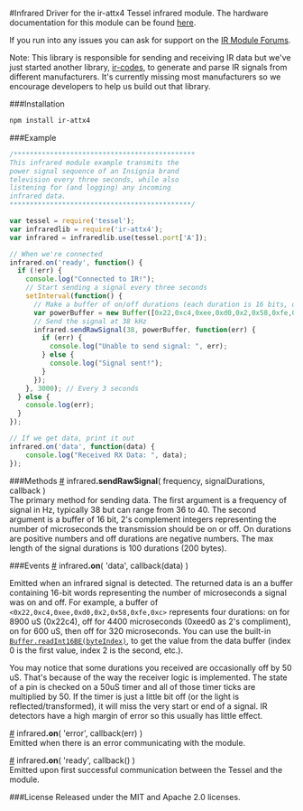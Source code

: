 #Infrared
Driver for the ir-attx4 Tessel infrared module. The hardware documentation for this module can be found [here](https://github.com/tessel/hardware/blob/master/modules-overview.md#infrared).

If you run into any issues you can ask for support on the [IR Module Forums](https://forums.tessel.io/c/modules/ir).

Note: This library is responsible for sending and receiving IR data but we've just started another library, [ir-codes](https://github.com/technicalmachine/ir-codes), to generate and parse IR signals from different manufacturers. It's currently missing most manufacturers so we encourage developers to help us build out that library.

###Installation
```sh
npm install ir-attx4
```

###Example
```js
/*********************************************
This infrared module example transmits the
power signal sequence of an Insignia brand
television every three seconds, while also
listening for (and logging) any incoming
infrared data.
*********************************************/

var tessel = require('tessel');
var infraredlib = require('ir-attx4');
var infrared = infraredlib.use(tessel.port['A']); 

// When we're connected
infrared.on('ready', function() {
  if (!err) {
    console.log("Connected to IR!");
    // Start sending a signal every three seconds
    setInterval(function() {
      // Make a buffer of on/off durations (each duration is 16 bits, off durations are negative)
      var powerBuffer = new Buffer([0x22,0xc4,0xee,0xd0,0x2,0x58,0xfe,0xc,0x2,0x8a,0xf9,0xf2,0x2,0x8a,0xf9,0xc0,0x2,0x58,0xfe,0xc,0x2,0x58,0xfe,0xc,0x2,0x8a,0xfe,0x3e,0x2,0x8a,0xfe,0x3e,0x2,0x8a,0xf9,0xc0,0x2,0x58,0xf9,0xc0,0x2,0x8a,0xfe,0x3e,0x2,0x8a,0xf9,0xc0,0x2,0x58,0xfe,0xc,0x2,0x58,0xfe,0xc,0x2,0x58,0xfe,0xc,0x2,0x58,0xfe,0xc,0x2,0x8a,0xfe,0x3e,0x2,0x8a,0xf9,0xc0,0x2,0x58,0xf9,0xc0,0x2,0x8a,0xf9,0xf2,0x2,0x8a,0xf9,0xc0,0x2,0x58,0xfe,0xc,0x2,0x58,0xfe,0xc,0x2,0x8a,0xfe,0x3e,0x2,0x8a,0xfe,0x3e,0x2,0x8a,0xfe,0xc,0x2,0x58,0xfe,0xc,0x2,0x58,0xfe,0xc,0x2,0x58,0xfe,0xc,0x2,0x58,0xf9,0xc0,0x2,0x8a,0xf9,0xc0,0x2,0x58,0xf9,0xc0,0x2,0x58,0xf9,0xc0,0x2,0x58]); 
      // Send the signal at 38 kHz
      infrared.sendRawSignal(38, powerBuffer, function(err) {
        if (err) {
          console.log("Unable to send signal: ", err);
        } else {
          console.log("Signal sent!");
        }
      });
    }, 3000); // Every 3 seconds
  } else {
    console.log(err);
  }
});

// If we get data, print it out
infrared.on('data', function(data) {
	console.log("Received RX Data: ", data);
});
```

###Methods
&#x20;<a href="#api-infrared-sendRawSignal-frequency-signalDurations-callback-The-primary-method-for-sending-data-The-first-argument-is-a-frequency-of-signal-in-Hz-typically-38-but-can-range-from-36-to-40-The-second-argument-is-a-buffer-of-unsigned-16-bit-integers-representing-the-number-of-microseconds-the-transmission-should-be-on-The-max-length-of-the-signal-durations-is-100-durations" name="api-infrared-sendRawSignal-frequency-signalDurations-callback-The-primary-method-for-sending-data-The-first-argument-is-a-frequency-of-signal-in-Hz-typically-38-but-can-range-from-36-to-40-The-second-argument-is-a-buffer-of-unsigned-16-bit-integers-representing-the-number-of-microseconds-the-transmission-should-be-on-The-max-length-of-the-signal-durations-is-100-durations">#</a> infrared<b>.sendRawSignal</b>( frequency, signalDurations, callback )  
The primary method for sending data. The first argument is a frequency of signal in Hz, typically 38 but can range from 36 to 40. The second argument is a buffer of 16 bit, 2's complement integers representing the number of microseconds the transmission should be on or off. On durations are positive numbers and off durations are negative numbers. The max length of the signal durations is 100 durations (200 bytes).   

###Events
&#x20;<a href="#api-infrared-on-data-callback-data-Emitted-when-an-infrared-signal-is-detected" name="api-infrared-on-data-callback-data-Emitted-when-an-infrared-signal-is-detected">#</a> infrared<b>.on</b>( 'data', callback(data) )  

Emitted when an infrared signal is detected. The returned data is an a buffer containing 16-bit words representing the number of microseconds a signal was on and off. For example, a buffer of `<0x22,0xc4,0xee,0xd0,0x2,0x58,0xfe,0xc>` represents four durations: on for 8900 uS (0x22c4), off for 4400 microseconds (0xeed0 as 2's compliment), on for 600 uS, then off for 320 microseconds. You can use the built-in [```Buffer.readInt16BE(byteIndex)```](http://nodejs.org/api/buffer.html#buffer_buf_readint16be_offset_noassert), to get the value from the data buffer (index 0 is the first value, index 2 is the second, etc.).

You may notice that some durations you received are occasionally off by 50 uS. That's because of the way the receiver logic is implemented. The state of a pin is checked on a 50uS timer and all of those timer ticks are multiplied by 50. If the timer is just a little bit off (or the light is reflected/transformed), it will miss the very start or end of a signal. IR detectors have a high margin of error so this usually has little effect.


&#x20;<a href="#api-infrared-on-error-callback-err-Emitted-when-there-is-an-error-communicating-with-the-module" name="api-infrared-on-error-callback-err-Emitted-when-there-is-an-error-communicating-with-the-module">#</a> infrared<b>.on</b>( 'error', callback(err) )  
Emitted when there is an error communicating with the module.  

&#x20;<a href="#api-infrared-on-ready-callback-Emitted-upon-first-successful-communication-between-the-Tessel-and-the-module" name="api-infrared-on-ready-callback-Emitted-upon-first-successful-communication-between-the-Tessel-and-the-module">#</a> infrared<b>.on</b>( 'ready', callback() )  
Emitted upon first successful communication between the Tessel and the module.  

###License
Released under the MIT and Apache 2.0 licenses.
